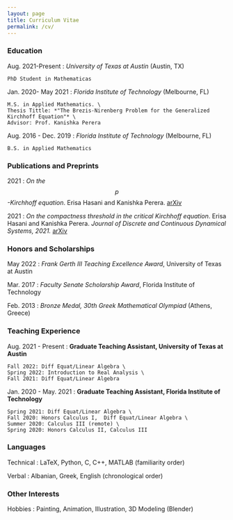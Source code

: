 ```yaml
---
layout: page
title: Curriculum Vitae
permalink: /cv/
---
```




### Education


Aug. 2021-Present
:   *University of Texas at Austin* (Austin, TX)

    PhD Student in Mathematicas

Jan. 2020- May 2021
:   *Florida Institute of Technology* (Melbourne, FL)

    M.S. in Applied Mathematics. \
    Thesis Tittle: *"The Brezis-Nirenberg Problem for the Generalized Kirchhoff Equation"* \
    Advisor: Prof. Kanishka Perera

Aug. 2016 - Dec. 2019
:   *Florida Institute of Technology* (Melbourne, FL)

    B.S. in Applied Mathematics



### Publications and Preprints

2021
:   *On the $$p$$-Kirchhoff equation*. Erisa Hasani and Kanishka Perera. [arXiv](https://arxiv.org/abs/2108.05285)

2021
:   *On the compactness threshold in the critical Kirchhoff equation*. Erisa Hasani and Kanishka Perera. *Journal of Discrete and Continuous Dynamical Systems, 2021.* [arXiv](https://arxiv.org/abs/2012.05317)


### Honors and Scholarships

May 2022
:    *Frank Gerth III Teaching Excellence Award*, University of Texas at Austin 

Mar. 2017
:    *Faculty Senate Scholarship Award*, Florida Institute of Technology 

Feb. 2013
:   *Bronze Medal, 30th Greek Mathematical Olympiad* (Athens, Greece)




### Teaching Experience

Aug. 2021 - Present
:   **Graduate Teaching Assistant, University of Texas at Austin**

    Fall 2022: Diff Equat/Linear Algebra \
    Spring 2022: Introduction to Real Analysis \
    Fall 2021: Diff Equat/Linear Algebra

Jan. 2020 - May. 2021
:   **Graduate Teaching Assistant, Florida Institute of Technology**

    Spring 2021: Diff Equat/Linear Algebra \
    Fall 2020: Honors Calculus I,  Diff Equat/Linear Algebra \
    Summer 2020: Calculus III (remote) \
    Spring 2020: Honors Calculus II, Calculus III


### Languages

Technical
:   LaTeX, Python, C, C++, MATLAB (familiarity order)

Verbal
:   Albanian, Greek, English (chronological order)

### Other Interests
Hobbies
:   Painting, Animation, Illustration, 3D Modeling (Blender)